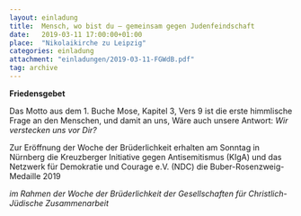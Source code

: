 ```yaml
---
layout: einladung
title:  Mensch, wo bist du – gemeinsam gegen Judenfeindschaft
date:   2019-03-11 17:00:00+01:00
place:  "Nikolaikirche zu Leipzig"
categories: einladung
attachment: "einladungen/2019-03-11-FGWdB.pdf"
tag: archive
---
```


**Friedensgebet**

Das Motto aus dem 1. Buche Mose, Kapitel 3, Vers 9
ist die erste himmlische Frage an den Menschen, und damit an uns,
Wäre auch unsere Antwort: *Wir verstecken uns vor Dir?*

Zur Eröffnung der Woche der Brüderlichkeit erhalten am Sonntag in Nürnberg
die Kreuzberger Initiative gegen Antisemitismus (KIgA) und das Netzwerk für Demokratie und Courage e.V. (NDC)
die Buber-Rosenzweig-Medaille 2019

*im Rahmen der Woche der Brüderlichkeit
der Gesellschaften für Christlich-Jüdische Zusammenarbeit*
